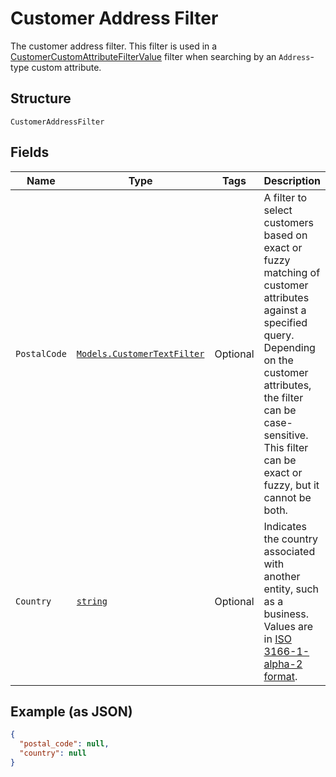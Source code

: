 
# Customer Address Filter

The customer address filter. This filter is used in a [CustomerCustomAttributeFilterValue](../../doc/models/customer-custom-attribute-filter-value.md) filter when
searching by an `Address`-type custom attribute.

## Structure

`CustomerAddressFilter`

## Fields

| Name | Type | Tags | Description |
|  --- | --- | --- | --- |
| `PostalCode` | [`Models.CustomerTextFilter`](../../doc/models/customer-text-filter.md) | Optional | A filter to select customers based on exact or fuzzy matching of<br>customer attributes against a specified query. Depending on the customer attributes,<br>the filter can be case-sensitive. This filter can be exact or fuzzy, but it cannot be both. |
| `Country` | [`string`](../../doc/models/country.md) | Optional | Indicates the country associated with another entity, such as a business.<br>Values are in [ISO 3166-1-alpha-2 format](http://www.iso.org/iso/home/standards/country_codes.htm). |

## Example (as JSON)

```json
{
  "postal_code": null,
  "country": null
}
```

